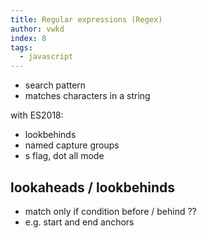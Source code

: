 ```yaml
---
title: Regular expressions (Regex)
author: vwkd
index: 8
tags:
  - javascript
---
```


- search pattern
- matches characters in a string

<!-- todo: incorporate

uses Regex object, has own methods exec() and test() and can be put into methods of String object match(), replace() etc.

Regex literal: /regexpression/
constructor function of Regex: new RegExp('regexpression')
   since uses string, needs to escape special characters with backslash, i.e. for backslash itself needs \\ and for one normal text-like backslash needs \\\\ (2 for string, 1 for regex, so one is escaped)

by default matches only one character, needs to use ???multiple character operators??? like *,+,{}
   by default is greedy and matches as many possible, needs to use ? to match as few as possible
by default doesn’t care what’s before or behind, can only match occurrence itself, needs to use lookahead or lookbehind to make it conditional
needs to escape special characters with backslash, but not inside character classs []


can add escape backslash to string automatically using
function escapeRegExp(string) {
  return string.replace(/[.*+?^${}()|[\]\\]/g, '\\$&'); // $& means the whole matched string
}

-->

<!-- ToDo: Finish -->

with ES2018:
- lookbehinds
- named capture groups
- s flag, dot all mode



## lookaheads / lookbehinds

- match only if condition before / behind ??
- e.g. start and end anchors